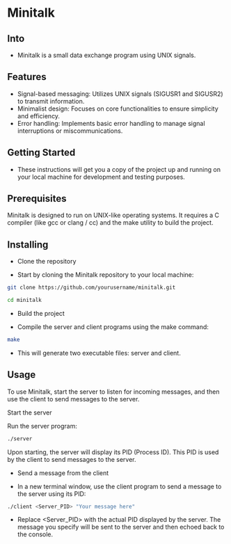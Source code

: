 # Minitalk

## Into
+ Minitalk is a small data exchange program using UNIX signals.

## Features
- Signal-based messaging: Utilizes UNIX signals (SIGUSR1 and SIGUSR2) to transmit information.
- Minimalist design: Focuses on core functionalities to ensure simplicity and efficiency.
- Error handling: Implements basic error handling to manage signal interruptions or miscommunications.
## Getting Started
+ These instructions will get you a copy of the project up and running on your local machine for development and testing purposes.

## Prerequisites
Minitalk is designed to run on UNIX-like operating systems. It requires a C compiler (like gcc or clang / cc) and the make utility to build the project.

## Installing
- Clone the repository

- Start by cloning the Minitalk repository to your local machine:

```sh
git clone https://github.com/yourusername/minitalk.git
```
```sh
cd minitalk
```

- Build the project

- Compile the server and client programs using the make command:

```sh
make
```

- This will generate two executable files: server and client.

## Usage
To use Minitalk, start the server to listen for incoming messages, and then use the client to send messages to the server.

Start the server

Run the server program:

```sh
./server
```
Upon starting, the server will display its PID (Process ID). This PID is used by the client to send messages to the server.

- Send a message from the client

- In a new terminal window, use the client program to send a message to the server using its PID:
```sh
./client <Server_PID> "Your message here"

```
+ Replace <Server_PID> with the actual PID displayed by the server. The message you specify will be sent to the server and then echoed back to the console.